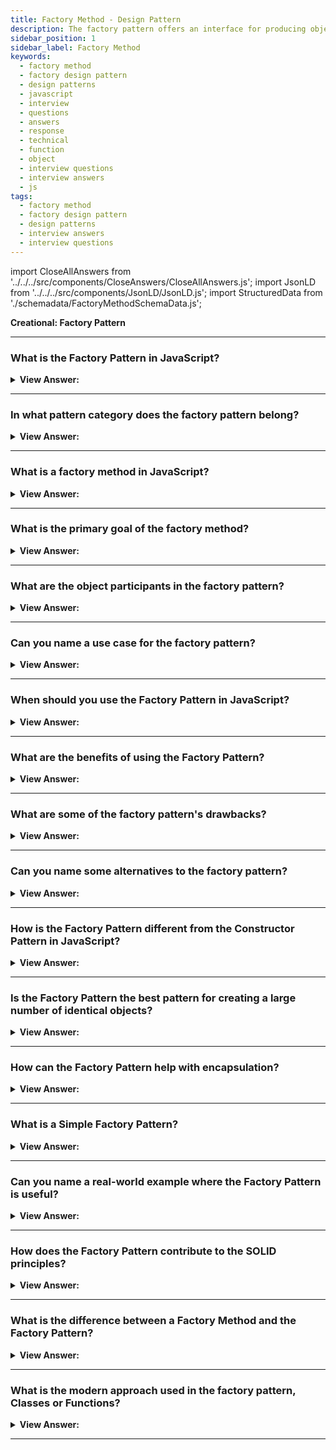 ```yaml
---
title: Factory Method - Design Pattern
description: The factory pattern offers an interface for producing objects in a superclass while allowing subclasses to change the type of objects created.
sidebar_position: 1
sidebar_label: Factory Method
keywords:
  - factory method
  - factory design pattern
  - design patterns
  - javascript
  - interview
  - questions
  - answers
  - response
  - technical
  - function
  - object
  - interview questions
  - interview answers
  - js
tags:
  - factory method
  - factory design pattern
  - design patterns
  - interview answers
  - interview questions
---
```


import CloseAllAnswers from '../../../src/components/CloseAnswers/CloseAllAnswers.js';
import JsonLD from '../../../src/components/JsonLD/JsonLD.js';
import StructuredData from './schemadata/FactoryMethodSchemaData.js';

<JsonLD data={StructuredData} />

<head>
  <title>Factor Method | JavaScript Interview Questions</title>
</head>

**Creational: Factory Pattern**

<CloseAllAnswers />

---

### What is the Factory Pattern in JavaScript?

<details className='answer'>
  <summary>
    <strong>View Answer:</strong>
  </summary>
  <div>
  <div>
      <strong>Interview Response:</strong> The factory design pattern is a programming pattern that provides a way to create objects without specifying their concrete classes. It uses a factory method to instantiate objects based on a set of rules or criteria.<br/>
    </div><br />
    <div>
      <strong>Technical Response:</strong> A Factory Method creates new objects as instructed by the client. One way to create new objects in JavaScript is by invoking a constructor function with the new operator. There are times when the client should not or does not know which of numerous candidates objects to instantiate. The Factory Method enables the client to delegate object creation while maintaining control over the type to be instantiated.<br/><br/>
    </div><br />
  <div><strong className="codeExample">Diagram:</strong><br /><br />

  <div></div>

<img src="/img/structure-factory-method.png" /><br /><br />

**The objects participating in this pattern are:**

**Creator** -- In example code: _Factory_

- the Factory object that creates new products
- implements factory method which returns newly created products

**AbstractProduct** -- _not used in JavaScript_

- declares an interface for products

**ConcreteProduct** -- In example code: _Employees_

- the manufactured product
- All products support the same interface (properties and methods)

<br />

:::note

Though the definition particularly mentions that an interface needs to be defined, we do not have interfaces in JavaScript. Therefore, we must implement it so that JavaScript translates into an interface.

:::

</div><br />
  <div><strong className="codeExample">Code Example:</strong><br /><br />

  <div></div>

In JavaScript, you can implement the Factory pattern like this.

```javascript
function CarMaker() {}

CarMaker.prototype.drive = function() {
    return `I am a ${this.type} and I can drive`;
}

// Static factory method
CarMaker.factory = function(type) {
    let constr = type,
        newCar;
    
    // Check if the constructor exists
    if(typeof CarMaker[constr] !== 'function') {
        throw {
            name: "Error",
            message: `${constr} does not exist`
        };
    }

    // At this point, the constructor is known to exist
    // Let's have it inherit the parent but only once
    if(typeof CarMaker[constr].prototype.drive !== 'function') {
        CarMaker[constr].prototype = new CarMaker();
    }

    // Create a new instance
    newCar = new CarMaker[constr]();
    
    return newCar;
}

// Define specific car makers
CarMaker.Compact = function() {
    this.type = 'Compact car';
};

CarMaker.Sedan = function() {
    this.type = 'Sedan car';
};

CarMaker.Suv = function() {
    this.type = 'SUV car';
};

// Usage:
let corolla = CarMaker.factory('Compact');
let camry = CarMaker.factory('Sedan');
let highlander = CarMaker.factory('Suv');

console.log(corolla.drive());  // I am a Compact car and I can drive
console.log(camry.drive());    // I am a Sedan car and I can drive
console.log(highlander.drive());// I am a SUV car and I can drive
```

In this example, the `CarMaker` factory has a `factory` method that creates a new object based on the `type` argument. Each type of car is a function constructor, and they all inherit from `CarMaker`.

  </div>
  </div>
</details>

---

### In what pattern category does the factory pattern belong?

<details>
  <summary>
    <strong>View Answer:</strong>
  </summary>
  <div>
    <div>
      <strong>Interview Response:</strong> The factory pattern belongs to the "Creational" design pattern category, which is used to create objects in a flexible and extensible manner.
    </div>
  </div>
</details>

---

### What is a factory method in JavaScript?

<details>
  <summary><strong>View Answer:</strong></summary>
  <div>
  <div><strong>Interview Response:</strong> The Factory Method is a creational design pattern that provides an interface for creating objects in a superclass, but allows subclasses to alter the type of objects that will be created.
  </div><br />
  <div><strong className="codeExample">Code Example:</strong><br /><br />

  <div></div>

Here's an example of a factory method in JavaScript:

```javascript
// Product interface
class Product {
  constructor(name) {
    this.name = name;
  }
  // ...
}

// Concrete products
class ConcreteProductA extends Product {
  // ...
}

class ConcreteProductB extends Product {
  // ...
}

// Factory
class Factory {
  createProduct(type) {
    switch (type) {
      case 'A':
        return new ConcreteProductA('Product A');
      case 'B':
        return new ConcreteProductB('Product B');
      default:
        throw new Error('Invalid product type.');
    }
  }
}

// Usage
const factory = new Factory();

const productA = factory.createProduct('A');
console.log(productA.name); // Output: Product A

const productB = factory.createProduct('B');
console.log(productB.name); // Output: Product B
```

In this example, the `Factory` class provides a `createProduct` method that takes a type parameter and returns a new instance of the appropriate `ConcreteProduct` based on the type provided. The factory encapsulates the creation logic, allowing the client code to create products without being aware of the specific implementation details.

  </div>
  </div>
</details>

---

### What is the primary goal of the factory method?

<details>
  <summary>
    <strong>View Answer:</strong>
  </summary>
  <div>
    <div>
      <strong>Interview Response:</strong> The primary goal of a Factory Method is to provide a common interface for creating objects, allowing subclasses or implementing objects to decide the exact type of object to be instantiated, promoting flexibility and loose coupling.
    </div>
  </div>
</details>

---

### What are the object participants in the factory pattern?

<details>
  <summary>
    <strong>View Answer:</strong>
  </summary>
  <div>
    <div>
      <strong>Interview Response:</strong> The object participants in the factory pattern include the Creator, which defines the factory method, the ConcreteCreator, which implements the factory method, and the Product, which is the object being created.
    </div><br />
  <div><strong className="codeExample">Code Example:</strong><br /><br />

  <div></div>

The Factory pattern involves several key participants:

1. The `Product` (Interface for creating objects)
2. The `ConcreteProduct` (Implements the `Product` interface)
3. The `Creator` (Declares the factory method, which returns an object of `Product` type)
4. The `ConcreteCreator` (Overrides the factory method to return an instance of a `ConcreteProduct`)

Here is an example in JavaScript:

```javascript
// Product
class Shape {
    constructor() { }
    draw() { }
}

// ConcreteProduct
class Circle extends Shape {
    constructor() {
        super();
    }

    draw() {
        console.log("Drawing a Circle");
    }
}

// ConcreteProduct
class Square extends Shape {
    constructor() {
        super();
    }

    draw() {
        console.log("Drawing a Square");
    }
}

// Creator
class ShapeFactory {
    constructor() { }
    
    createShape(type) {
        switch (type) {
            case 'circle':
                return new Circle();
            case 'square':
                return new Square();
            default:
                return null;
        }
    }
}

// Let's use our factory to create objects
const shapeFactory = new ShapeFactory();

let shape1 = shapeFactory.createShape('circle');
shape1.draw();  // "Drawing a Circle"

let shape2 = shapeFactory.createShape('square');
shape2.draw();  // "Drawing a Square"
```

In this example, `Shape` is the `Product` interface, `Circle` and `Square` are `ConcreteProduct` implementing the `Shape` interface. `ShapeFactory` is the `Creator` that contains the `createShape` factory method for creating objects of the `Shape` type. The factory method returns an instance of the required `ConcreteProduct` (Circle or Square), depending on the input parameter.

  </div>
  </div>
</details>

---

### Can you name a use case for the factory pattern?

<details>
  <summary>
    <strong>View Answer:</strong>
  </summary>
  <div>
  <div>
      <strong>Interview Response:</strong> A use case for the factory pattern is in any application where object creation needs to be decoupled from the calling code, allowing for greater flexibility and extensibility in the codebase. This can improve code maintainability and reduce duplication of code.
      </div>
      <br/>
    <div>
      <strong>Technical Response:</strong> Use Cases and Applicability of the Factory Pattern
      </div>

<div></div>

- You should use the Factory Method when you don’t know the exact types and dependencies of the objects your code should work within your application.

- When you want to give users of your library or framework the ability to extend its internal components, we use the Factory Method to meet this specification.

- The Factory Method may be used to save system resources by reusing existing objects rather than constructing them each time.

<br />

  </div>
</details>

---

### When should you use the Factory Pattern in JavaScript?

<details>
  <summary><strong>View Answer:</strong></summary>
  <div>
  <div><strong>Interview Response:</strong> The Factory Pattern in JavaScript should be used when the creation of an object is complex or should be separated from the main code for reasons of modularity and clarity.
  </div><br />
  <div><strong>Technical Details:</strong> This pattern is also useful when you need to create many objects of the same general type, but with different settings or behaviors. For example, consider a case where you're building a game and you have many types of enemies. Each enemy can have different attributes like health, speed, power, and attack type. Instead of creating each enemy manually, you could use a Factory to streamline the process.
  </div><br />
  <div><strong className="codeExample">Code Example:</strong><br /><br />

  <div></div>

```javascript
class Enemy {
  constructor(name, speed, health, power, attackType) {
    this.name = name;
    this.speed = speed;
    this.health = health;
    this.power = power;
    this.attackType = attackType;
  }

  attack() {
    return `${this.name} attacks with ${this.attackType}`;
  }

  defend(damage) {
    this.health -= damage;
    if (this.health <= 0) {
      return `${this.name} is defeated`;
    }
    return `${this.name} has ${this.health} health remaining`;
  }
}

class EnemyFactory {
  createEnemy(type) {
    switch(type) {
      case 'warrior':
        return new Enemy('Warrior', 3, 100, 10, 'sword');
      case 'archer':
        return new Enemy('Archer', 5, 75, 7, 'bow');
      case 'mage':
        return new Enemy('Mage', 1, 50, 25, 'magic');
      default:
        throw new Error('Invalid enemy type');
    }
  }
}

const enemyFactory = new EnemyFactory();

const enemies = [
  enemyFactory.createEnemy('warrior'),
  enemyFactory.createEnemy('archer'),
  enemyFactory.createEnemy('mage')
];

enemies.forEach(enemy => {
  console.log(enemy.attack());
  console.log(enemy.defend(20));
});
```

In this example, we've abstracted the creation of different enemy types into a Factory. This way, the main code doesn't need to know the details about how to create each type of enemy. If we need to add more enemy types in the future, we can do so easily by modifying the factory, without touching the rest of the code.

  </div>
  </div>
</details>

---

### What are the benefits of using the Factory Pattern?

<details>
  <summary>
    <strong>View Answer:</strong>
  </summary>
  <div>
  <div>
      <strong>Interview Response:</strong> The Factory Pattern promotes loose-coupling, code reusability, and enables the creation of similar objects without exposing the creation logic to the client.
    </div>
    <br />
    <div>
      <strong>Technical Details:</strong> Some benefits of using the factory pattern include decoupling object creation from the calling code, providing a flexible and extensible way to create objects, and improving code maintainability and reusability.<br/><br/>Benefits of the Factory Pattern.
    </div>
    <br />
    <div></div>

- You avoid a close relationship between the Creator and the concrete products.
- **Single Responsibility Principle (S.R.P.):** The principle of single responsibility. You can consolidate the product creation code into a single location in the program, making it easier to support.
- **Open/Closed Principle:** You can integrate new products into the system without busting the current client code.

<br />
  </div>
</details>

---

### What are some of the factory pattern's drawbacks?

<details>
  <summary>
    <strong>View Answer:</strong>
  </summary>
  <div>
   <div>
      <strong>Interview Response:</strong> It can make the code more complex, obscure object types, and it can be overkill for simple object creation.
    </div>
    <div>
      <strong>Technical Response:</strong> Drawbacks of the Factory Pattern. The code may become more complicated as you introduce large numbers of new subclasses to implement the pattern. It can make the code more complex, obscure object types, and it can be overkill for simple object creation. The best-case scenario is incorporating the design into an existing creator class hierarchy.
    </div>
  </div>
</details>

---

### Can you name some alternatives to the factory pattern?

<details>
  <summary>
    <strong>View Answer:</strong>
  </summary>
  <div>
    <div>
      <strong>Interview Response:</strong> Alternatives to using the factory pattern in JavaScript include using the constructor function directly, using a class with static methods, or using a dependency injection library.<br /><br />
    </div>

Here is a list of alternatives to the Factory Pattern:

1. Object literals
2. Constructor functions
3. Dependency injection
4. Abstract factory pattern
5. Builder pattern
6. Singleton pattern
7. Prototype pattern
8. Module pattern

These alternatives provide various ways to handle object creation and instantiation in JavaScript, each with its own benefits and use cases.

  </div>
</details>

---

### How is the Factory Pattern different from the Constructor Pattern in JavaScript?

<details>
  <summary><strong>View Answer:</strong></summary>
  <div>
  <div><strong>Interview Response:</strong> The Factory Pattern returns new objects without using the 'new' keyword unlike the Constructor Pattern which requires it.
  </div>
  <div><strong>Technical Response:</strong> The Factory Pattern uses a separate factory method to create objects, allowing subclasses or implementing objects to determine the type, while the Constructor Pattern directly creates objects using constructor functions or classes. The constructor in the pattern is instantiated using the "new" operator.
  </div>
  </div>
</details>

---

### Is the Factory Pattern the best pattern for creating a large number of identical objects?

<details>
  <summary><strong>View Answer:</strong></summary>
  <div>
  <div><strong>Interview Response:</strong> No, a Factory Pattern is not optimal for creating many identical objects; it's best used for creating similar but not identical objects. The Prototype Pattern is more suitable.
  </div>
  <div><strong>Technical Response:</strong> No, a Factory Pattern is not optimal for creating many identical objects; it's best used for creating similar but not identical objects. The Prototype Pattern is more suitable for creating a large number of identical objects because it allows objects to be cloned from a prototype, avoiding the overhead of repeated object construction in the Factory Pattern.
  </div>
  </div>
</details>

---

### How can the Factory Pattern help with encapsulation?

<details>
  <summary><strong>View Answer:</strong></summary>
  <div>
  <div><strong>Interview Response:</strong> It encapsulates the creation of objects, hiding the complexities of instantiation and making it easier to manage dependencies.
  </div>
  </div>
</details>

---

### What is a Simple Factory Pattern?

<details>
  <summary><strong>View Answer:</strong></summary>
  <div>
  <div><strong>Interview Response:</strong> The Simple Factory pattern is a simplified version of the Factory pattern. It doesn't use an interface for creating objects, instead, it uses a single method to create objects of different types.
  </div><br />
  <div><strong className="codeExample">Code Example:</strong><br /><br />

  <div></div>

Here's an example of the Simple Factory pattern in JavaScript.

```javascript
class Car {
    constructor(model, doors, color) {
        this.model = model;
        this.doors = doors;
        this.color = color;
    }
}

class CarFactory {
    createCar(type) {
        switch(type) {
            case 'sedan':
                return new Car('Sedan', 4, 'black');
            case 'coupe':
                return new Car('Coupe', 2, 'red');
            case 'suv':
                return new Car('SUV', 5, 'blue');
            default:
                return null;
        }
    }
}

// Usage
const carFactory = new CarFactory();

const sedan = carFactory.createCar('sedan');
console.log(sedan); // Car { model: 'Sedan', doors: 4, color: 'black' }

const coupe = carFactory.createCar('coupe');
console.log(coupe); // Car { model: 'Coupe', doors: 2, color: 'red' }

const suv = carFactory.createCar('suv');
console.log(suv); // Car { model: 'SUV', doors: 5, color: 'blue' }
```

In this example, the `CarFactory` class has a `createCar` method that creates a new `Car` object based on the `type` argument. The `Car` class, which is the object being created by the factory, takes `model`, `doors`, and `color` as arguments to its constructor. This is a simpler implementation than a full Factory pattern, but it achieves a similar result: it provides a way to delegate the creation of objects to a specific method, which can be modified to change the creation behavior.

  </div>
  </div>
</details>

---

### Can you name a real-world example where the Factory Pattern is useful?

<details>
  <summary><strong>View Answer:</strong></summary>
  <div>
  <div><strong>Interview Response:</strong> The Factory Pattern is often used when setting up database connections. For instance, you might have different types of databases (MySQL, PostgreSQL, MongoDB) in your application, and you want to create a specific database connection depending on the environment (development, test, production), or depending on user's selection at runtime.
  </div><br />
  <div><strong className="codeExample">Code Example:</strong><br /><br />

  <div></div>

Here's an example using Node.js...

```javascript
class DbConnection {
    constructor() {}

    connect() {
        throw new Error("This method must be overwritten!");
    }

    disconnect() {
        throw new Error("This method must be overwritten!");
    }
}

class MySqlConnection extends DbConnection {
    constructor() {
        super();
    }

    connect() {
        console.log("Connecting to MySQL...");
        // Here you would have code that sets up a connection to MySQL
    }

    disconnect() {
        console.log("Disconnecting from MySQL...");
        // Code to disconnect from MySQL
    }
}

class PostgresConnection extends DbConnection {
    constructor() {
        super();
    }

    connect() {
        console.log("Connecting to PostgreSQL...");
        // Here you would have code that sets up a connection to PostgreSQL
    }

    disconnect() {
        console.log("Disconnecting from PostgreSQL...");
        // Code to disconnect from PostgreSQL
    }
}

class DbConnectionFactory {
    createDbConnection(type) {
        switch(type) {
            case 'mysql':
                return new MySqlConnection();
            case 'postgresql':
                return new PostgresConnection();
            default:
                throw new Error(`Database type ${type} not supported.`);
        }
    }
}

// Usage
const factory = new DbConnectionFactory();

const dbConnection = factory.createDbConnection('mysql'); // Depending on the environment or user selection, you might choose 'postgresql'
dbConnection.connect(); // Connecting to MySQL...

// Somewhere later in your code when you're done with the connection
dbConnection.disconnect(); // Disconnecting from MySQL...
```

In this example, the `DbConnectionFactory` class serves as a Factory for creating different types of `DbConnection` instances. The specific type of `DbConnection` that gets instantiated depends on the string that's passed into the `createDbConnection` method. This can easily be extended to support other types of databases as well, you would just need to create a new class for that database type and add another case in the `switch` statement.

  </div>
  </div>
</details>

---

### How does the Factory Pattern contribute to the SOLID principles?

<details>
  <summary><strong>View Answer:</strong></summary>
  <div>
  <div><strong>Interview Response:</strong> It adheres to the Dependency Inversion Principle, as higher-level modules are not dependent on lower-level modules, promoting code flexibility.
  </div>
  </div>
</details>

---

### What is the difference between a Factory Method and the Factory Pattern?

<details>
  <summary><strong>View Answer:</strong></summary>
  <div>
  <div><strong>Interview Response:</strong> The Factory Pattern is a broader concept that includes multiple factory methods to create objects, while the Factory Method is a specific implementation of this pattern, focusing on a single method.
  </div><br />
  <div><strong className="codeExample">Code Example:</strong><br /><br />

  <div></div>

Here are simple code examples for both patterns in JavaScript:

1. Factory Method:

```javascript
class PizzaFactory {
    createPizza(type) { // createPizza is a Factory Method
        if (type === 'cheese') {
            return new CheesePizza();
        } else if (type === 'pepperoni') {
            return new PepperoniPizza();
        }
    }
}

```

In this example, `createPizza` is a Factory Method. It creates different types of Pizza objects based on the input `type`.

2. Factory Pattern:

```javascript
class PizzaFactory {
    static createCheesePizza() {
        return new CheesePizza();
    }
    
    static createPepperoniPizza() {
        return new PepperoniPizza();
    }
}

```

In this Factory Pattern example, we have a `PizzaFactory` class with two static methods: `createCheesePizza` and `createPepperoniPizza`. Each of these methods creates a specific type of Pizza object.

  </div>
  </div>
</details>

---

### What is the modern approach used in the factory pattern, Classes or Functions?

<details>
  <summary><strong>View Answer:</strong></summary>
  <div>
  <div><strong>Interview Response:</strong> In modern JavaScript, developers often utilize classes and factory functions to implement the Factory pattern.
  </div><br />
  <div><strong className="codeExample">Code Example:</strong><br /><br />

  <div></div>

The examples below will demonstrate both approaches.

**Factory Function Approach:**

```javascript
const carFactory = (type) => {
  switch(type) {
    case 'Compact':
      return {
        doors: 4,
        drive: () => 'Vroom, I have 4 doors'
      };
    case 'Convertible':
      return {
        doors: 2,
        drive: () => 'Vroom, I have 2 doors'
      };
    case 'SUV':
      return {
        doors: 24,
        drive: () => 'Vroom, I have 24 doors'
      };
    default:
      throw new Error('Invalid car type');
  }
};

const corolla = carFactory('Compact');
console.log(corolla.drive()); // "Vroom, I have 4 doors"
```

**Class Approach:**

```javascript
class Car {
  constructor(doors) {
    this.doors = doors;
  }

  drive() {
    return `Vroom, I have ${this.doors} doors`;
  }
}

class CompactCar extends Car {
  constructor() {
    super(4);
  }
}

class ConvertibleCar extends Car {
  constructor() {
    super(2);
  }
}

class SUVCars extends Car {
  constructor() {
    super(24);
  }
}

class CarFactory {
  createCar(type) {
    switch(type) {
      case 'Compact':
        return new CompactCar();
      case 'Convertible':
        return new ConvertibleCar();
      case 'SUV':
        return new SUVCars();
      default:
        throw new Error('Invalid car type');
    }
  }
}

const carFactory = new CarFactory();
const corolla = carFactory.createCar('Compact');
console.log(corolla.drive()); // "Vroom, I have 4 doors"
```

In this example, we first define a base `Car` class and then subclasses for specific types of cars. Then we define a `CarFactory` class that creates an instance of the appropriate subclass based on the given type.

Both these approaches can be used in modern JavaScript to implement the Factory pattern. The class approach is more structured and can be more suitable if there are many types of cars, or if the logic to construct a car is complex. On the other hand, the factory function approach is more flexible and less verbose for simpler cases.

  </div>
  </div>
</details>

---
